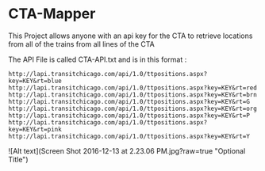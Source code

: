 # CTA-Mapper

This Project allows anyone with an api key for the CTA to retrieve locations from all of the trains from all lines of the CTA

The API File is called CTA-API.txt and is in this format : 

`http://lapi.transitchicago.com/api/1.0/ttpositions.aspx?key=KEY&rt=blue
http://lapi.transitchicago.com/api/1.0/ttpositions.aspx?key=KEY&rt=red
http://lapi.transitchicago.com/api/1.0/ttpositions.aspx?key=KEY&rt=brn
http://lapi.transitchicago.com/api/1.0/ttpositions.aspx?key=KEY&rt=G
http://lapi.transitchicago.com/api/1.0/ttpositions.aspx?key=KEY&rt=org
http://lapi.transitchicago.com/api/1.0/ttpositions.aspx?key=KEY&rt=P
http://lapi.transitchicago.com/api/1.0/ttpositions.aspx?key=KEY&rt=pink
http://lapi.transitchicago.com/api/1.0/ttpositions.aspx?key=KEY&rt=Y`

![Alt text](Screen Shot 2016-12-13 at 2.23.06 PM.jpg?raw=true "Optional Title")
